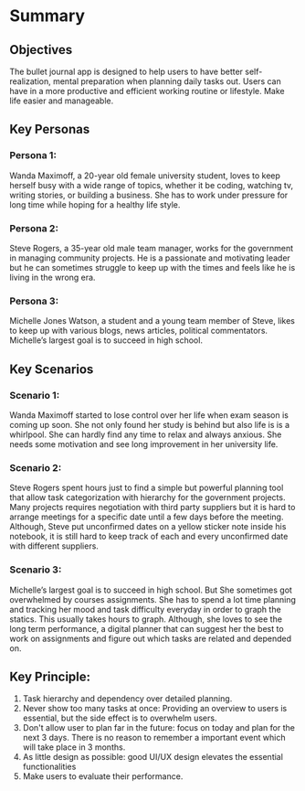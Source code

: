 # Summary

## Objectives

The bullet journal app is designed to help users to have better
self-realization, mental preparation when planning daily tasks out. Users can
have in a more productive and efficient working routine or lifestyle. Make life
easier and manageable.

## Key Personas

### Persona 1:

Wanda Maximoff, a 20-year old female university student, loves to keep herself
busy with a wide range of topics, whether it be coding, watching tv, writing
stories, or building a business. She has to work under pressure for long time
while hoping for a healthy life style.

### Persona 2:

Steve Rogers, a 35-year old male team manager, works for the government in
managing community projects. He is a passionate and motivating leader but he can
sometimes struggle to keep up with the times and feels like he is living in the
wrong era.

### Persona 3:

Michelle Jones Watson, a student and a young team member of Steve, likes to keep
up with various blogs, news articles, political commentators. Michelle’s largest
goal is to succeed in high school.

## Key Scenarios

### Scenario 1:

Wanda Maximoff started to lose control over her life when exam season is coming
up soon. She not only found her study is behind but also life is is a whirlpool.
She can hardly find any time to relax and always anxious. She needs some
motivation and see long improvement in her university life.

### Scenario 2:

Steve Rogers spent hours just to find a simple but powerful planning tool that
allow task categorization with hierarchy for the government projects. Many
projects requires negotiation with third party suppliers but it is hard to
arrange meetings for a specific date until a few days before the meeting.
Although, Steve put unconfirmed dates on a yellow sticker note inside his
notebook, it is still hard to keep track of each and every unconfirmed date with
different suppliers.

### Scenario 3:

Michelle’s largest goal is to succeed in high school. But She sometimes got
overwhelmed by courses assignments. She has to spend a lot time planning and
tracking her mood and task difficulty everyday in order to graph the statics.
This usually takes hours to graph. Although, she loves to see the long term
performance, a digital planner that can suggest her the best to work on
assignments and figure out which tasks are related and depended on.

## Key Principle:

1. Task hierarchy and dependency over detailed planning.
2. Never show too many tasks at once: Providing an overview to users is
   essential, but the side effect is to overwhelm users.
3. Don't allow user to plan far in the future: focus on today and plan for the
   next 3 days. There is no reason to remember a important event which will take
   place in 3 months.
4. As little design as possible: good UI/UX design elevates the essential
   functionalities
5. Make users to evaluate their performance.
